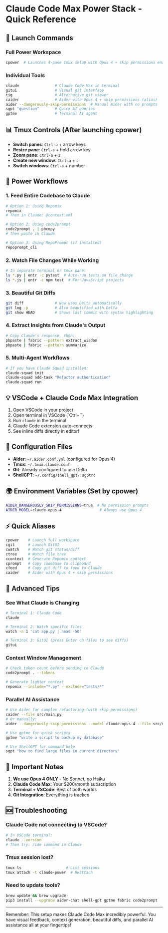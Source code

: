 # Claude Code Max Power Stack - Quick Reference

## 🚀 Launch Commands

### Full Power Workspace
```bash
cpower  # Launches 4-pane tmux setup with Opus 4 + skip permissions enabled
```

### Individual Tools
```bash
claude                # Claude Code Max in terminal
gitui                 # Visual git interface
tig                   # Alternative git viewer
caider                # Aider with Opus 4 + skip permissions (alias)
aider --dangerously-skip-permissions  # Manual Aider with no prompts
sgpt "question"       # Quick AI queries
gptme                 # Terminal AI agent
```

## 📊 Tmux Controls (After launching cpower)

- **Switch panes**: `Ctrl-a` + arrow keys
- **Resize pane**: `Ctrl-a` + hold arrow key
- **Zoom pane**: `Ctrl-a` + `z`
- **Create new window**: `Ctrl-a` + `c`
- **Switch windows**: `Ctrl-a` + number

## 🎯 Power Workflows

### 1. Feed Entire Codebase to Claude
```bash
# Option 1: Using Repomix
repomix
# Then in Claude: @context.xml

# Option 2: Using code2prompt
code2prompt . | pbcopy
# Then paste in Claude

# Option 3: Using RepoPrompt (if installed)
repoprompt_cli
```

### 2. Watch File Changes While Working
```bash
# In separate terminal or tmux pane:
ls *.py | entr -c pytest  # Auto-run tests on file change
ls *.js | entr -c npm test  # For JavaScript projects
```

### 3. Beautiful Git Diffs
```bash
git diff              # Now uses Delta automatically
git log -p            # Also beautified with Delta
git show HEAD         # Shows last commit with syntax highlighting
```

### 4. Extract Insights from Claude's Output
```bash
# Copy Claude's response, then:
pbpaste | fabric --pattern extract_wisdom
pbpaste | fabric --pattern summarize
```

### 5. Multi-Agent Workflows
```bash
# If you have Claude Squad installed:
claude-squad init
claude-squad add-task "Refactor authentication"
claude-squad run
```

## 💡 VSCode + Claude Code Max Integration

1. Open VSCode in your project
2. Open terminal in VSCode (`Ctrl+``)
3. Run `claude` in the terminal
4. Claude Code extension auto-connects
5. See inline diffs directly in editor!

## 🔧 Configuration Files

- **Aider**: `~/.aider.conf.yml` (configured for Opus 4)
- **Tmux**: `~/.tmux.claude.conf`
- **Git**: Already configured to use Delta
- **ShellGPT**: `~/.config/shell_gpt/.sgptrc`

## 🌍 Environment Variables (Set by cpower)

```bash
AIDER_DANGEROUSLY_SKIP_PERMISSIONS=true  # No permission prompts
AIDER_MODEL=claude-opus-4                 # Always use Opus 4
```

## ⚡ Quick Aliases

```bash
cpower    # Launch full workspace
cgit      # Launch GitUI
cwatch    # Watch git status/diff
ctree     # Watch file tree
ccontext  # Generate Repomix context
cprompt   # Copy codebase to clipboard
cfeed     # Copy git diff to feed to Claude
caider    # Aider with Opus 4 + skip permissions
```

## 🎨 Advanced Tips

### See What Claude is Changing
```bash
# Terminal 1: Claude Code
claude

# Terminal 2: Watch specific files
watch -n 1 'cat app.py | head -50'

# Terminal 3: GitUI (press Enter on files to see diffs)
gitui
```

### Context Window Management
```bash
# Check token count before sending to Claude
code2prompt . --tokens

# Generate lighter context
repomix --include="*.py" --exclude="tests/*"
```

### Parallel AI Assistance
```bash
# Use Aider for complex refactoring (with skip permissions)
caider --file src/main.py
# Or manually:
aider --dangerously-skip-permissions --model claude-opus-4 --file src/main.py

# Use gptme for quick scripts
gptme "write a script to backup my database"

# Use ShellGPT for command help
sgpt "how to find large files in current directory"
```

## 🚨 Important Notes

1. **We use Opus 4 ONLY** - No Sonnet, no Haiku
2. **Claude Code Max**: Your $200/month subscription
3. **Terminal + VSCode**: Best of both worlds
4. **Git Integration**: Everything is tracked

## 🆘 Troubleshooting

### Claude Code not connecting to VSCode?
```bash
# In VSCode terminal:
claude --version
# Then try: /ide command in Claude
```

### Tmux session lost?
```bash
tmux ls                    # List sessions
tmux attach -t claude-power  # Reattach
```

### Need to update tools?
```bash
brew update && brew upgrade
pip3 install --upgrade aider-chat shell-gpt gptme fabric code2prompt
```

---

Remember: This setup makes Claude Code Max incredibly powerful. You have visual feedback, context generation, beautiful diffs, and parallel AI assistance all at your fingertips!